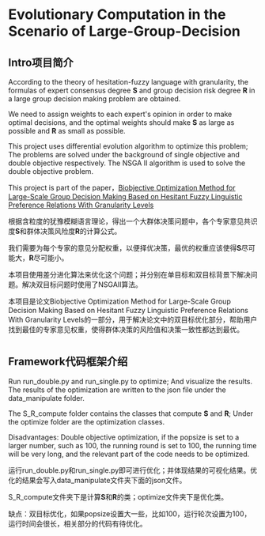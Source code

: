 # Evolutionary Computation in the Scenario of Large-Group-Decision

## Intro项目简介

According to the theory of hesitation-fuzzy language with granularity, the formulas of expert consensus degree **S** and group decision risk degree **R** in a large group decision making problem are obtained.

We need to assign weights to each expert's opinion in order to make optimal decisions, and the optimal weights should make **S** as large as possible and **R** as small as possible.

This project uses differential evolution algorithm to optimize this problem; The problems are solved under the background of single objective and double objective respectively. The NSGA II algorithm is used to solve the double objective problem.

This project is part of the paper，[Biobjective Optimization Method for Large-Scale Group Decision Making Based on Hesitant Fuzzy Linguistic Preference Relations With Granularity Levels](https://ieeexplore.ieee.org/document/10557532)

根据含粒度的犹豫模糊语言理论，得出一个大群体决策问题中，各个专家意见共识度**S**和群体决策风险度**R**的计算公式。

我们需要为每个专家的意见分配权重，以便择优决策，最优的权重应该使得**S**尽可能大，**R**尽可能小。

本项目使用差分进化算法来优化这个问题；并分别在单目标和双目标背景下解决问题。解决双目标问题时使用了NSGAⅡ算法。

本项目是论文Biobjective Optimization Method for Large-Scale Group Decision Making Based on Hesitant Fuzzy Linguistic Preference Relations With Granularity Levels的一部分，用于解决论文中的双目标优化部分，帮助用户找到最佳的专家意见权重，使得群体决策的风险值和决策一致性都达到最优。

# 

## Framework代码框架介绍

Run run_double.py and run_single.py to optimize; And visualize the results. The results of the optimization are written to the json file under the data_manipulate folder.

The S_R_compute folder contains the classes that compute **S** and **R**; Under the optimize folder are the optimization classes.

Disadvantages: Double objective optimization, if the popsize is set to a larger number, such as 100, the running round is set to 100, the running time will be very long, and the relevant part of the code needs to be optimized.

运行run_double.py和run_single.py即可进行优化；并体现结果的可视化结果。优化的结果会写入data_manipulate文件夹下面的json文件。

S_R_compute文件夹下是计算**S**和**R**的类；optimize文件夹下是优化类。

缺点：双目标优化，如果popsize设置大一些，比如100，运行轮次设置为100，运行时间会很长，相关部分的代码有待优化。
